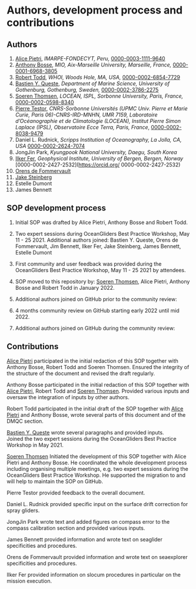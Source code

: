 # Authors, development process and contributions

## Authors
  1. [Alice Pietri](https://github.com/AlicePietri), *IMARPE-FONDECYT, Peru,* [0000-0003-1111-9640](https://orcid.org/0000-0003-1111-9640)
  2. [Anthony Bosse](https://github.com/AnthonyBosse), *MIO, Aix-Marseille University, Marseille, France,* [0000-0001-6968-3805](https://orcid.org/0000-0001-6968-3805)
  3. [Robert Todd](https://github.com/rtodd-WHOI), *WHOI, Woods Hole, MA, USA,* [0000-0002-6854-7729](https://orcid.org/0000-0002-6854-7729)
  4. [Bastien Y. Queste](https://github.com/bastienqueste), *Department of Marine Science, University of Gothenburg, Gothenburg, Sweden,* [0000-0002-3786-2275](https://orcid.org/0000-0002-3786-2275)
  1. [Soeren Thomsen](https://github.com/soerenthomsen), *LOCEAN, ISPL, Sorbonne University, Paris, France,* [0000-0002-0598-8340](https://orcid.org/0000-0002-0598-8340)
  2. [Pierre Testor](https://github.com/ptestor), *CNRS-Sorbonne Universités (UPMC Univ. Pierre et Marie Curie, Paris 06)-CNRS-IRD-MNHN, UMR 7159, Laboratoire d’Océanographie et de Climatologie (LOCEAN), Institut Pierre Simon Laplace (IPSL), Observatoire Ecce Terra, Paris, France*, [0000-0002-8038-9479](https://orcid.org/0000-0002-8038-9479) 
  3. Daniel L. Rudnick, *Scripps Institution of Oceanography, La Jolla, CA, USA* [0000-0002-2624-7074](https://orcid.org/0000-0002-2624-7074)
  4. JongJin Park, *Kyungpook National University, Daegu, South Korea* 
  5. [Ilker Fer](https://github.com/ilkerf), *Geophysical Institute, University of Bergen, Bergen, Norway* [0000-0002-2427-2532](https://orcid.org/
0000-0002-2427-2532)
  6. [Orens de Fommervault](https://github.com/orensDef)
  7. [Jake Steinberg](https://github.com/jakesteinberg)
  8. Estelle Dumont
  9. James Bennett

## SOP development process
1) Initial SOP was drafted by Alice Pietri, Anthony Bosse and Robert Todd.

2) Two expert sessions during OceanGliders Best Practice Workshop, May 11 - 25 2021. 
Additional authors joined: Bastien Y. Queste, Orens de Fommervault, Jim Bennett, Ilker Fer, Jake Steinberg, James Bennett, Estelle Dumont
3) First community and user feedback was provided during the OceanGliders Best Practice Workshop, May 11 - 25 2021 by attendees. 

4) SOP moved to this repository by: [Soeren Thomsen](https://github.com/soerenthomsen), Alice Pietri, Anthony Bosse and Robert Todd in January 2022.

5) Additional authors joined on GitHub prior to the community review: 

6) 4 months community review on GitHub starting early 2022 until mid 2022.

7) Additional authors joined on GitHub during the community review: 

## Contributions 
[Alice Pietri](https://github.com/AlicePietri) participated in the initial redaction of this SOP  together with Anthony Bosse, Robert Todd and Soeren Thomsen. Ensured the integrity of the structure of the document and revised the draft regularly. 

Anthony Bosse participated in the initial redaction of this SOP together with [Alice Pietri](https://github.com/AlicePietri), Robert Todd and [Soeren Thomsen](https://github.com/soerenthomsen). 
Provided various inputs and oversaw the integration of inputs by other authors. 
 
Robert Todd participated in the initial draft of the SOP together with [Alice Pietri](https://github.com/AlicePietri) and Anthony Bosse, wrote several parts of this document and of the DMQC section. 

[Bastien Y. Queste](https://github.com/bastienqueste) wrote several paragraphs and provided inputs.  
Joined the two expert sessions during the OceanGliders Best Practice Workshop in May 2021. 

[Soeren Thomsen](https://github.com/soerenthomsen) Initiated the development of this SOP together with Alice Pietri and Anthony Bosse. 
He coordinated the whole development process including organising multiple meetings, e.g. two expert sessions during the OceanGliders Best Practice Workshop. 
He supported the migration to and will help to maintain the SOP on GitHub.

Pierre Testor provided feedback to the overall document. 

Daniel L. Rudnick provided specific input on the surface drift correction for spray gliders.

JongJin Park wrote text and added figures on compass error to the compass calibration section and provided various inputs.  

James Bennett provided information and wrote text on seaglider specificities and procedures. 

Orens de Fommervault provided information and wrote text on seaexplorer specificities and procedures. 

Ilker Fer provided information on slocum procedures in particular on the mission execution. 
